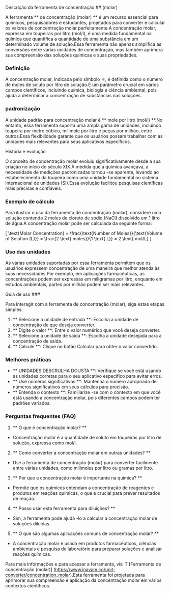 Descrição da ferramenta de concentração ## (molar)

A ferramenta ** de concentração (molar) ** é um recurso essencial para químicos, pesquisadores e estudantes, projetados para converter e calcular os valores de concentração molar perfeitamente.A concentração molar, expressa em toupeiras por litro (mol/l), é uma medida fundamental na química que quantifica a quantidade de uma substância em um determinado volume de solução.Essa ferramenta não apenas simplifica as conversões entre várias unidades de concentração, mas também aprimora sua compreensão das soluções químicas e suas propriedades.

### Definição

A concentração molar, indicada pelo símbolo ⚛️, é definida como o número de moles de soluto por litro de solução.É um parâmetro crucial em vários campos científicos, incluindo química, biologia e ciência ambiental, pois ajuda a determinar a concentração de substâncias nas soluções.

### padronização

A unidade padrão para concentração molar é ** mole por litro (mol/l) **.No entanto, essa ferramenta suporta uma ampla gama de unidades, incluindo toupeira por metro cúbico, milimole por litro e peças por milhão, entre outros.Essa flexibilidade garante que os usuários possam trabalhar com as unidades mais relevantes para seus aplicativos específicos.

História e evolução

O conceito de concentração molar evoluiu significativamente desde a sua criação no início do século XIX.À medida que a química avançava, a necessidade de medições padronizadas tornou -se aparente, levando ao estabelecimento da toupeira como uma unidade fundamental no sistema internacional de unidades (SI).Essa evolução facilitou pesquisas científicas mais precisas e confiáveis.

### Exemplo de cálculo

Para ilustrar o uso da ferramenta de concentração (molar), considere uma solução contendo 2 moles de cloreto de sódio (NaCl) dissolvido em 1 litro de água.A concentração molar pode ser calculada da seguinte forma:

\[ \text{Molar Concentration} = \frac{\text{Number of Moles}}{\text{Volume of Solution (L)}} = \frac{2 \text{ moles}}{1 \text{ L}} = 2 \text{ mol/L} \]

### Uso das unidades

As várias unidades suportadas por essa ferramenta permitem que os usuários expressem concentração de uma maneira que melhor atenda às suas necessidades.Por exemplo, em aplicações farmacêuticas, as concentrações podem ser expressas em miligramas por litro, enquanto em estudos ambientais, partes por milhão podem ser mais relevantes.

Guia de uso ###

Para interagir com a ferramenta de concentração (molar), siga estas etapas simples:

1. ** Selecione a unidade de entrada **: Escolha a unidade de concentração de que deseja converter.
2. ** Digite o valor **: Entre o valor numérico que você deseja converter.
3. ** Selecione a unidade de saída **: Escolha a unidade desejada para a concentração de saída.
4. ** Calcule **: Clique no botão Calcular para obter o valor convertido.

### Melhores práticas

- ** UNIDADES DESCRULHA DOUSTA **: Verifique se você está usando as unidades corretas para o seu aplicativo específico para evitar erros.
- ** Use números significativos **: Mantenha o número apropriado de números significativos em seus cálculos para precisão.
- ** Entenda o contexto **: Familiarize -se com o contexto em que você está usando a concentração molar, pois diferentes campos podem ter padrões variados.

### Perguntas frequentes (FAQ)

1. ** O que é concentração molar? **
- Concentração molar é a quantidade de soluto em toupeiras por litro de solução, expressa como mol/l.

2. ** Como converter a concentração molar em outras unidades? **
- Use a ferramenta de concentração (molar) para converter facilmente entre várias unidades, como milimoles por litro ou gramas por litro.

3. ** Por que a concentração molar é importante na química? **
- Permite que os químicos entendam a concentração de reagentes e produtos em reações químicas, o que é crucial para prever resultados de reação.

4. ** Posso usar esta ferramenta para diluições? **
- Sim, a ferramenta pode ajudá -lo a calcular a concentração molar de soluções diluídas.

5. ** O que são algumas aplicações comuns de concentração molar? **
- A concentração molar é usada em produtos farmacêuticos, ciências ambientais e pesquisa de laboratório para preparar soluções e analisar reações químicas.

Para mais informações e para acessar a ferramenta, visi T [Ferramenta de concentração (molar)] (https://www.inayam.co/unit-converter/concentration_molar).Esta ferramenta foi projetada para aprimorar sua compreensão e aplicação da concentração molar em vários contextos científicos.